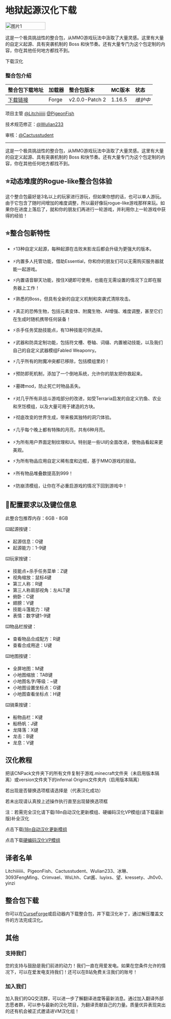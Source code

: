 # 地狱起源汉化下载
<div style="display: flex">
  <img src="https://media.forgecdn.net/avatars/thumbnails/904/711/256/256/638355105225386236.png" style="width:50%" alt="图片1">
</div>

这是一个极具挑战性的整合包，从MMO游戏玩法中汲取了大量灵感。这里有大量的自定义起源、具有突袭机制的 Boss 和快节奏。还有大量专门为这个包定制的内容，你在其他任何地方都找不到。

<div style="display: flex;">
  <ButtonComponent link="https://vmhanhuazu.lanzouo.com/s/infernalorigin">下载汉化</ButtonComponent>
</div>

### 整合包介绍

整合包下载地址|加载器|整合包版本|MC版本|状态
:-|:-|:-|:-|:-
[下载链接](https://www.curseforge.com/minecraft/modpacks/infernal-rpg)|Forge|v2.0.0-Patch 2|1.16.5|*维护中*|

项目主管 [@Litchiiiiii](https://github.com/Litchiiiiii) [@PigeonFish](https://github.com/PigeonFish)

技术规范修正：[@Wulian233](https://github.com/Wulian233)

审核：[@Cactusstudent](https://github.com/Cactusstudent)

---
这是一个极具挑战性的整合包，从MMO游戏玩法中汲取了大量灵感。这里有大量的自定义起源、具有突袭机制的 Boss 和快节奏。还有大量专门为这个包定制的内容，你在其他任何地方都找不到。

## ⭐动态难度的Rogue-like整合包体验
这个整合包最好是3名以上的玩家进行游玩，但如果你想的话，也可以单人游玩。由于它包含了随时间增加的难度调整，所以最好像玩rogue-like游戏那样来玩。如果你在进度上落后了，就和你的朋友们再进行一轮游戏，并利用你上一轮游戏中获得的经验！

## ⭐整合包新特性
* ⚡13种自定义起源，每种起源在击败末影龙后都会升级为更强大的版本。

* ⚡内置多人托管功能，借助Essential，你和你的朋友们可以无需购买服务器就能一起游戏。

* ⚡内置语音聊天功能，按住X键即可使用，也能在无需设置的情况下立即在服务器上工作！

* ⚡熟悉的Boss，但具有全新的自定义机制和突袭式清除攻击。

* ⚡真正的恐怖生物，包括元素变体、附魔生物、AI增强、难度调整，甚至它们在生成时随机携带任何装备！

* ⚡杀手任务奖励技能点，有13种技能可供选择。

* ⚡武器和防具定制功能，包括符文槽、卷轴、词缀、内置被动技能，以及我们自己的自定义武器模组Fabled Weaponry。

* ⚡几乎所有的附魔冲突都已移除，包括模组里的！

* ⚡预防即死机制，添加了一个倒地系统，允许你的朋友把你救起来。

* ⚡墓碑mod，防止死亡时物品丢失。

* ⚡对几乎所有非战斗游戏部分的改进，如受Terraria启发的自定义钓鱼、农业和烹饪模组，以及大量可用于建造的方块。

* ⚡彻底改变的世界生成，带来极其独特的洞穴体验。

* ⚡几乎每个晚上都有特殊的月亮，共有6种月亮。

* ⚡为所有用户界面定制纹理和UI。特别是一些UI的全面改进，使物品看起来更美观。

* ⚡为所有物品应用自定义稀有度和边框，基于MMO游戏的层级。

* ⚡所有物品堆叠数提高到999！

* ⚡防崩溃模组，让你在不必重启游戏的情况下回到游戏中！

## 🔧配置要求以及键位信息
此整合包推荐内存：6GB - 8GB

⌨️起源按键：

* 起源信息：O键
* 起源能力：1-9键

⌨️玩家按键：

* 技能点+杀手任务菜单：Z键
* 视角缩放：鼠标4键
* 第三人称：R键
* 第三人称肩部视角：左ALT键
* 俯卧：C键
* 翅膀：V键
* 技能斗篷能力：I键
* 表情：数字键1-9键

⌨️物品栏按键：

* 查看物品合成配方：R键
* 查看合成用途：U键

⌨️地图按键：

* 全屏地图：M键
* 小地图缩放：TAB键
* 小地图名字/等级：~键
* 小地图设置坐标点：G键
* 小地图查看坐标点：H键

⌨️骑乘按键：

* 船物品栏：K键
* 船杨帆：J键
* 龙降落：X键
* 龙击：B键
* 龙息：V键

## 汉化教程
把该CNPack文件夹下的所有文件复制于游戏.minecraft文件夹（未启用版本隔离）或version文件夹下的infernal Origins文件夹内（启用版本隔离）

若出现是否替换选项框请选择是（代表汉化成功）

若未出现请认真按上述操作执行直至出现替换选项框

注：若需完全汉化请下载i18n自动汉化更新模组、硬编码汉化VP模组(请下载最新版)补全汉化

点击下载[i18n自动汉化更新模组](https://www.curseforge.com/minecraft/mc-mods/i18nupdatemod)

点击下载[硬编码汉化VP模组](https://cdn.modrinth.com/data/NLV0Mnpu/versions/AfxwGce6/vaultpatcher-all-1.4.2%2B2.jar)

## 译者名单

Litchiiiiiii、PigeonFish、Cactusstudent、Wulian233、冰琳、3093FengMing、Crimvael、WsLhh、Cat酱、luyixs、望、kressety、Jh0v0、yinzi


## 整合包下载
你可以在[CurseForge](https://www.curseforge.com/minecraft/modpacks/infernal-rpg)或启动器内下载整合包，并下载汉化补丁，通过解压覆盖文件的方法完成汉化。

## 其他
### 支持我们
您的支持与鼓励是我们前进的动力！我们一直在用爱发电。如果在您条件允许的情况下，可以在爱发电支持我们！还可以在B站免费关注我们的账号！

### 加入我们
加入我们的QQ交流群，可以进一步了解翻译进度等最新消息。通过加入翻译外部志愿者群，可以参与最新的汉化项目，为翻译贡献自己的力量。质量优异表现突出的还有机会被正式邀请进VM汉化组！
